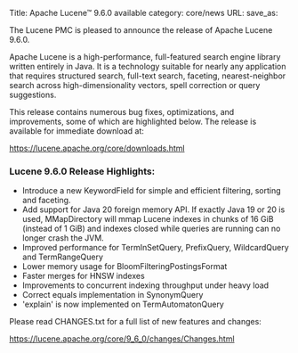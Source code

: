 Title: Apache Lucene™ 9.6.0 available
category: core/news
URL:
save_as:

The Lucene PMC is pleased to announce the release of Apache Lucene 9.6.0.

Apache Lucene is a high-performance, full-featured search engine library written entirely in Java. It is a technology suitable for nearly any application that requires structured search, full-text search, faceting, nearest-neighbor search across high-dimensionality vectors, spell correction or query suggestions.

This release contains numerous bug fixes, optimizations, and improvements, some of which are highlighted below. The release is available for immediate download at:

  <https://lucene.apache.org/core/downloads.html>

### Lucene 9.6.0 Release Highlights:

* Introduce a new KeywordField for simple and efficient filtering, sorting and faceting.
* Add support for Java 20 foreign memory API. If exactly Java 19 or 20 is used, MMapDirectory will mmap Lucene indexes in chunks of 16 GiB (instead of 1 GiB) and indexes closed while queries are running can no longer crash the JVM.
* Improved performance for TermInSetQuery, PrefixQuery, WildcardQuery and TermRangeQuery
* Lower memory usage for BloomFilteringPostingsFormat
* Faster merges for HNSW indexes
* Improvements to concurrent indexing throughput under heavy load
* Correct equals implementation in SynonymQuery
* 'explain' is now implemented on TermAutomatonQuery

Please read CHANGES.txt for a full list of new features and changes:

  <https://lucene.apache.org/core/9_6_0/changes/Changes.html>
